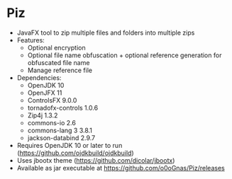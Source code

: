 # Piz
- JavaFX tool to zip multiple files and folders into multiple zips
- Features:
	+ Optional encryption
	+ Optional file name obfuscation + optional reference generation for obfuscated file name
	+ Manage reference file
- Dependencies:
	+ OpenJDK 10
	+ OpenJFX 11
	+ ControlsFX 9.0.0
	+ tornadofx-controls 1.0.6
	+ Zip4j 1.3.2
	+ commons-io 2.6
	+ commons-lang 3 3.8.1 
	+ jackson-databind 2.9.7
- Requires OpenJDK 10 or later to run (https://github.com/ojdkbuild/ojdkbuild)
- Uses jbootx theme (https://github.com/dicolar/jbootx)
- Available as jar executable at https://github.com/o0oGnas/Piz/releases